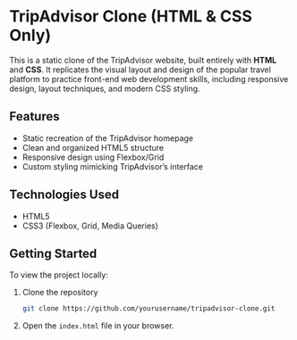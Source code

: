 # TripAdvisor Clone (HTML & CSS Only)

This is a static clone of the TripAdvisor website, built entirely with **HTML** and **CSS**. It replicates the visual layout and design of the popular travel platform to practice front-end web development skills, including responsive design, layout techniques, and modern CSS styling.

## Features

* Static recreation of the TripAdvisor homepage 
* Clean and organized HTML5 structure
* Responsive design using Flexbox/Grid
* Custom styling mimicking TripAdvisor’s interface

## Technologies Used

* HTML5
* CSS3 (Flexbox, Grid, Media Queries)

## Getting Started

To view the project locally:

1. Clone the repository

   ```bash
   git clone https://github.com/yourusername/tripadvisor-clone.git
   ```
2. Open the `index.html` file in your browser.
